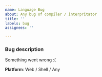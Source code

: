 ```yaml
---
name: Language Bug
about: Any bug of compiler / interpritator
title: ''
labels: bug
assignees: ''

---
```


### Bug description
Something went wrong :(

**Platform**: Web / Shell / Any
